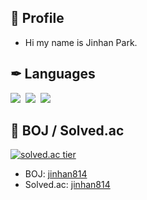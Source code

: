 ## 👋 Profile

- Hi my name is Jinhan Park.

## ✒ Languages

<p align="left">
<img src="https://img.shields.io/badge/C-FBC02D?style=flat-square&logo=C&logoColor=white"/></a>&nbsp 
<img src="https://img.shields.io/badge/C++-1E88E5?style=flat-square&logo=C%2B%2B&logoColor=white"/></a>&nbsp 
<img src="https://img.shields.io/badge/Python-3766AB?style=flat-square&logo=Python&logoColor=white"/></a>&nbsp 
</p>

## 💎 BOJ / Solved.ac

[![solved.ac tier](http://mazassumnida.wtf/api/v2/generate_badge?boj=jinhan814)](https://solved.ac/jinhan814)

- BOJ: [jinhan814](https://www.acmicpc.net/user/jinhan814)
- Solved.ac: [jinhan814](https://solved.ac/profile/jinhan814)
